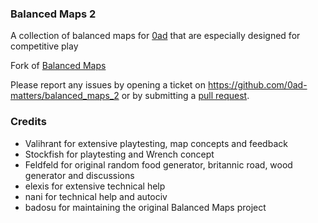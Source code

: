### Balanced Maps 2

A collection of balanced maps for [0ad](https://wildfiregames.com/)
that are especially designed for competitive play

Fork of [Balanced Maps](https://github.com/badosu/badmod)

Please report any issues by opening a ticket on
https://github.com/0ad-matters/balanced_maps_2 or by submitting a [pull
request](https://guides.github.com/introduction/flow/).

### Credits

- Valihrant for extensive playtesting, map concepts and feedback
- Stockfish for playtesting and Wrench concept
- Feldfeld for original random food generator, britannic road, wood generator and discussions
- elexis for extensive technical help
- nani for technical help and autociv
- badosu for maintaining the original Balanced Maps project
